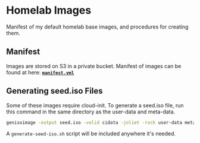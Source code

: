 # Homelab Images
Manifest of my default homelab base images, and procedures for creating them.

## Manifest

Images are stored on S3 in a private bucket. Manifest of images can be found at here: [**`manifest.yml`**](manifest.yml)

## Generating seed.iso Files
Some of these images require cloud-init. To generate a seed.iso file, run this command in the same directory as the user-data and meta-data.

```sh
genisoimage -output seed.iso -volid cidata -joliet -rock user-data meta-data
```
A `generate-seed-iso.sh` script will be included anywhere it's needed.
